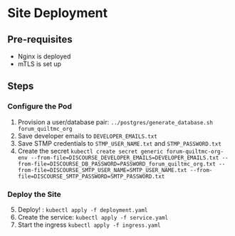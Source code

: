 # Site Deployment
## Pre-requisites
- Nginx is deployed
- mTLS is set up

## Steps

### Configure the Pod
1. Provision a user/database pair: `../postgres/generate_database.sh forum_quiltmc_org`
2. Save developer emails to `DEVELOPER_EMAILS.txt`
3. Save STMP credentials to `STMP_USER_NAME.txt` and `STMP_PASSWORD.txt`
4. Create the secret `kubectl create secret generic forum-quiltmc-org-env --from-file=DISCOURSE_DEVELOPER_EMAILS=DEVELOPER_EMAILS.txt --from-file=DISCOURSE_DB_PASSWORD=PASSWORD_forum_quiltmc_org.txt --from-file=DISCOURSE_SMTP_USER_NAME=SMTP_USER_NAME.txt --from-file=DISCOURSE_SMTP_PASSWORD=SMTP_PASSWORD.txt`

### Deploy the Site
5. Deploy! : `kubectl apply -f deployment.yaml`
6. Create the service: `kubectl apply -f service.yaml`
7. Start the ingress `kubectl apply -f ingress.yaml`
